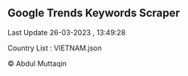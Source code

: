

## Google Trends Keywords Scraper 
 
Last Update 26-03-2023 , 13:49:28

Country List :
VIETNAM.json



© Abdul Muttaqin 
